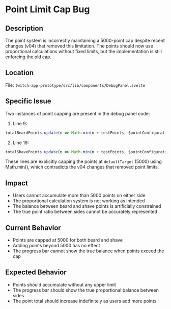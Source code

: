 # Point Limit Cap Bug

## Description
The point system is incorrectly maintaining a 5000-point cap despite recent changes (v04) that removed this limitation. The points should now use proportional calculations without fixed limits, but the implementation is still enforcing the old cap.

## Location
File: `twitch-app-prototype/src/lib/components/DebugPanel.svelte`

## Specific Issue
Two instances of point capping are present in the debug panel code:

1. Line 9: 
```typescript
totalBeardPoints.update(n => Math.min(n + testPoints, $pointConfiguration.defaultTarget));
```

2. Line 19:
```typescript
totalShavePoints.update(n => Math.min(n + testPoints, $pointConfiguration.defaultTarget));
```

These lines are explicitly capping the points at `defaultTarget` (5000) using Math.min(), which contradicts the v04 changes that removed point limits.

## Impact
- Users cannot accumulate more than 5000 points on either side
- The proportional calculation system is not working as intended
- The balance between beard and shave points is artificially constrained
- The true point ratio between sides cannot be accurately represented

## Current Behavior
- Points are capped at 5000 for both beard and shave
- Adding points beyond 5000 has no effect
- The progress bar cannot show the true balance when points exceed the cap

## Expected Behavior
- Points should accumulate without any upper limit
- The progress bar should show the true proportional balance between sides
- The point total should increase indefinitely as users add more points